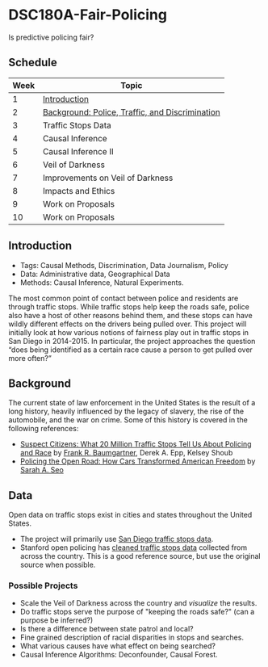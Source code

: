 # DSC180A-Fair-Policing
Is predictive policing fair?

## Schedule

|Week|Topic|
|--|--|
|1|[Introduction](01-Introduction.md)|
|2|[Background: Police, Traffic, and Discrimination](02-Background.md)|
|3|Traffic Stops Data|
|4|Causal Inference|
|5|Causal Inference II|
|6|Veil of Darkness|
|7|Improvements on Veil of Darkness|
|8|Impacts and Ethics|
|9|Work on Proposals|
|10|Work on Proposals|

## Introduction

* Tags: Causal Methods, Discrimination, Data Journalism, Policy
* Data: Administrative data, Geographical Data
* Methods: Causal Inference, Natural Experiments.

The most common point of contact between police and residents are
through traffic stops. While traffic stops help keep the roads safe,
police also have a host of other reasons behind them, and these stops
can have wildly different effects on the drivers being pulled
over. This project will initially look at how various notions of
fairness play out in traffic stops in San Diego in 2014-2015. In
particular, the project approaches the question “does being identified
as a certain race cause a person to get pulled over more often?”

## Background

The current state of law enforcement in the United States is the
result of a long history, heavily influenced by the legacy of slavery,
the rise of the automobile, and the war on crime. Some of this history
is covered in the following references:

* [Suspect Citizens: What 20 Million Traffic Stops Tell Us About
  Policing and Race](https://www.amazon.com/dp/B07BNP1QS6/) by [Frank R. Baumgartner](https://fbaum.unc.edu/), Derek A. Epp, Kelsey Shoub
* [Policing the Open Road: How Cars Transformed American
  Freedom](https://www.amazon.com/Policing-Open-Road-Transformed-American-ebook/dp/B07QGB1QCF)
  by [Sarah A. Seo](https://law.uiowa.edu/sarah-seo)

## Data

Open data on traffic stops exist in cities and states throughout the
United States. 

* The project will primarily use [San Diego traffic stops data](https://data.sandiego.gov/datasets/police-vehicle-stops/).
* Stanford open policing has [cleaned traffic stops
  data](https://openpolicing.stanford.edu/data/) collected from across
  the country. This is a good reference source, but use the original
  source when possible.

### Possible Projects

* Scale the Veil of Darkness across the country and *visualize* the results.
* Do traffic stops serve the purpose of "keeping the roads safe?" (can
  a purpose be inferred?)
* Is there a difference between state patrol and local?
* Fine grained description of racial disparities in stops and
  searches.
* What various causes have what effect on being searched?
* Causal Inference Algorithms: Deconfounder, Causal Forest.

